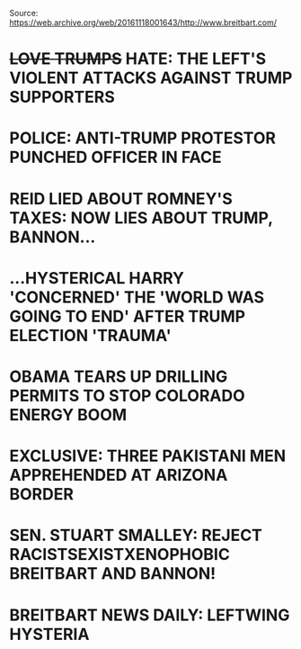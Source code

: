 Source: https://web.archive.org/web/20161118001643/http://www.breitbart.com/

# ~~LOVE TRUMPS~~ HATE: THE LEFT'S VIOLENT ATTACKS AGAINST TRUMP SUPPORTERS

# POLICE: ANTI-TRUMP PROTESTOR PUNCHED OFFICER IN FACE

# REID LIED ABOUT ROMNEY'S TAXES: NOW LIES ABOUT TRUMP, BANNON...

# ...HYSTERICAL HARRY 'CONCERNED' THE 'WORLD WAS GOING TO END' AFTER TRUMP ELECTION 'TRAUMA'

# OBAMA TEARS UP DRILLING PERMITS TO STOP COLORADO ENERGY BOOM

# EXCLUSIVE: THREE PAKISTANI MEN APPREHENDED AT ARIZONA BORDER

# SEN. STUART SMALLEY: REJECT RACISTSEXISTXENOPHOBIC BREITBART AND BANNON!

# BREITBART NEWS DAILY: LEFTWING HYSTERIA